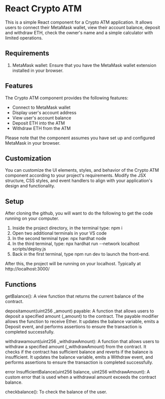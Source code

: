 # React Crypto ATM

This is a simple React component for a Crypto ATM application. It allows users to connect their MetaMask wallet, view their account balance, deposit and withdraw ETH, check the owner's name and a simple calculator with limited operations.

## Requirements

1. MetaMask wallet: Ensure that you have the MetaMask wallet extension installed in your browser.

## Features

The Crypto ATM component provides the following features:

- Connect to MetaMask wallet
- Display user's account address
- View user's account balance
- Deposit ETH into the ATM
- Withdraw ETH from the ATM


Please note that the component assumes you have set up and configured MetaMask in your browser.

## Customization

You can customize the UI elements, styles, and behavior of the Crypto ATM component according to your project's requirements. Modify the JSX structure, CSS styles, and event handlers to align with your application's design and functionality.

## Setup

After cloning the github, you will want to do the following to get the code running on your computer.

1. Inside the project directory, in the terminal type: npm i
2. Open two additional terminals in your VS code
3. In the second terminal type: npx hardhat node
4. In the third terminal, type: npx hardhat run --network localhost scripts/deploy.js
5. Back in the first terminal, type npm run dev to launch the front-end.

After this, the project will be running on your localhost. 
Typically at http://localhost:3000/

## Functions

getBalance(): A view function that returns the current balance of the contract.

depositamount(uint256 _amount) payable: A function that allows users to deposit a specified amount (_amount) to the contract. The payable modifier allows the function to receive Ether. It updates the balance variable, emits a Deposit event, and performs assertions to ensure the transaction is completed successfully.

withdrawamount(uint256 _withdrawAmount): A function that allows users to withdraw a specified amount (_withdrawAmount) from the contract. It checks if the contract has sufficient balance and reverts if the balance is insufficient. It updates the balance variable, emits a Withdraw event, and performs assertions to ensure the transaction is completed successfully.

error InsufficientBalance(uint256 balance, uint256 withdrawAmount): A custom error that is used when a withdrawal amount exceeds the contract balance.

checkbalance(): To check the balance of the user.

 
